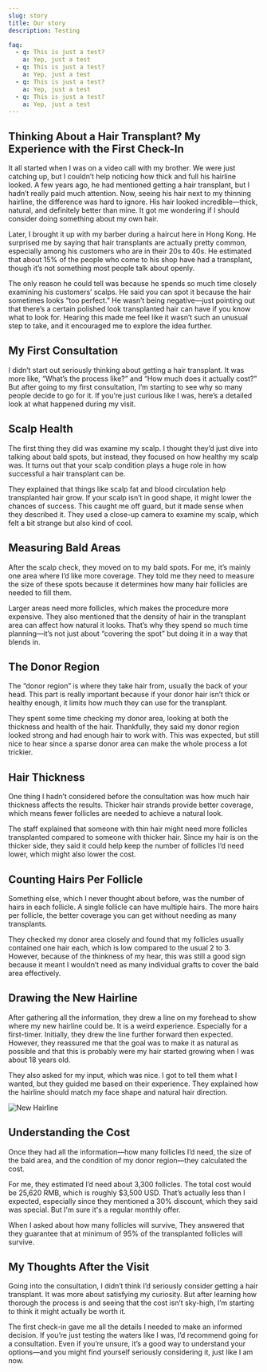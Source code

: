 ```yaml
---
slug: story
title: Our story
description: Testing

faq:
  - q: This is just a test?
    a: Yep, just a test
  - q: This is just a test?
    a: Yep, just a test
  - q: This is just a test?
    a: Yep, just a test
  - q: This is just a test?
    a: Yep, just a test
---
```

## Thinking About a Hair Transplant? My Experience with the First Check-In
It all started when I was on a video call with my brother. We were just catching up, but I couldn’t help noticing how thick and full his hairline looked. A few years ago, he had mentioned getting a hair transplant, but I hadn’t really paid much attention. Now, seeing his hair next to my thinning hairline, the difference was hard to ignore. His hair looked incredible—thick, natural, and definitely better than mine. It got me wondering if I should consider doing something about my own hair.

Later, I brought it up with my barber during a haircut here in Hong Kong. He surprised me by saying that hair transplants are actually pretty common, especially among his customers who are in their 20s to 40s. He estimated that about 15% of the people who come to his shop have had a transplant, though it’s not something most people talk about openly.

The only reason he could tell was because he spends so much time closely examining his customers’ scalps. He said you can spot it because the hair sometimes looks “too perfect.” He wasn’t being negative—just pointing out that there’s a certain polished look transplanted hair can have if you know what to look for. Hearing this made me feel like it wasn’t such an unusual step to take, and it encouraged me to explore the idea further.

## My First Consultation
I didn’t start out seriously thinking about getting a hair transplant. It was more like, “What’s the process like?” and “How much does it actually cost?” But after going to my first consultation, I’m starting to see why so many people decide to go for it. If you’re just curious like I was, here’s a detailed look at what happened during my visit.

## Scalp Health
The first thing they did was examine my scalp. I thought they’d just dive into talking about bald spots, but instead, they focused on how healthy my scalp was. It turns out that your scalp condition plays a huge role in how successful a hair transplant can be.

They explained that things like scalp fat and blood circulation help transplanted hair grow. If your scalp isn’t in good shape, it might lower the chances of success. This caught me off guard, but it made sense when they described it. They used a close-up camera to examine my scalp, which felt a bit strange but also kind of cool.

## Measuring Bald Areas
After the scalp check, they moved on to my bald spots. For me, it’s mainly one area where I’d like more coverage. They told me they need to measure the size of these spots because it determines how many hair follicles are needed to fill them.

Larger areas need more follicles, which makes the procedure more expensive. They also mentioned that the density of hair in the transplant area can affect how natural it looks. That’s why they spend so much time planning—it’s not just about “covering the spot” but doing it in a way that blends in.

## The Donor Region
The “donor region” is where they take hair from, usually the back of your head. This part is really important because if your donor hair isn’t thick or healthy enough, it limits how much they can use for the transplant.

They spent some time checking my donor area, looking at both the thickness and health of the hair. Thankfully, they said my donor region looked strong and had enough hair to work with. This was expected, but still nice to hear since a sparse donor area can make the whole process a lot trickier.

## Hair Thickness
One thing I hadn’t considered before the consultation was how much hair thickness affects the results. Thicker hair strands provide better coverage, which means fewer follicles are needed to achieve a natural look.

The staff explained that someone with thin hair might need more follicles transplanted compared to someone with thicker hair. Since my hair is on the thicker side, they said it could help keep the number of follicles I’d need lower, which might also lower the cost.

## Counting Hairs Per Follicle
Something else, which I never thought about before, was the number of hairs in each follicle. A single follicle can have multiple hairs. The more hairs per follicle, the better coverage you can get without needing as many transplants.

They checked my donor area closely and found that my follicles usually contained one hair each, which is low compared to the usual 2 to 3. However, because of the thinkness of my hear, this was still a good sign because it meant I wouldn’t need as many individual grafts to cover the bald area effectively.

## Drawing the New Hairline
After gathering all the information, they drew a line on my forehead to show where my new hairline could be. It is a weird experience. Especially for a first-timer. Initially, they drew the line further forward then expected. However, they reassured me that the goal was to make it as natural as possible and that this is probably were my hair started growing when I was about 18 years old.

They also asked for my input, which was nice. I got to tell them what I wanted, but they guided me based on their experience. They explained how the hairline should match my face shape and natural hair direction.

<div>
  <img src="/blog/new-hairline.png" alt="New Hairline" title="New Hairline Suggestion" class="centre" style="max-width: 100%";>
</div>

## Understanding the Cost
Once they had all the information—how many follicles I’d need, the size of the bald area, and the condition of my donor region—they calculated the cost.

For me, they estimated I’d need about 3,300 follicles. The total cost would be 25,620 RMB, which is roughly $3,500 USD. That’s actually less than I expected, especially since they mentioned a 30% discount, which they said was special. But I'm sure it's a regular monthly offer.

When I asked about how many follicles will survive, They answered that they guarantee that at minimum of 95% of the transplanted follicles will survive. 

## My Thoughts After the Visit
Going into the consultation, I didn’t think I’d seriously consider getting a hair transplant. It was more about satisfying my curiosity. But after learning how thorough the process is and seeing that the cost isn’t sky-high, I’m starting to think it might actually be worth it.

The first check-in gave me all the details I needed to make an informed decision. If you’re just testing the waters like I was, I’d recommend going for a consultation. Even if you’re unsure, it’s a good way to understand your options—and you might find yourself seriously considering it, just like I am now.